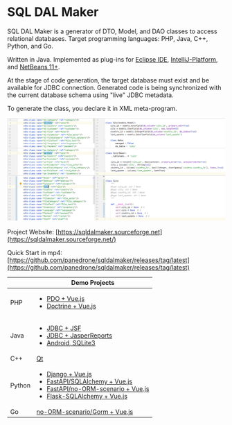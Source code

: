 # SQL DAL Maker

SQL DAL Maker is a generator of DTO, Model, and DAO classes to access relational databases. Target
programming languages: PHP, Java, C++, Python, and Go. 

Written in Java. Implemented as plug-ins for [Eclipse IDE](http://marketplace.eclipse.org/content/sql-dal-maker),
[IntelliJ-Platform](http://plugins.jetbrains.com/plugin/7092),
and [NetBeans 11+](https://github.com/panedrone/sqldalmaker/releases/tag/latest).

At the stage of code generation, the target database must exist and be available for JDBC connection.
Generated code is being synchronized with the current database schema using "live" JDBC metadata.

To generate the class, you declare it in XML meta-program.

![SQL DAL Maker](sdm_python.png)

Project Website: [https://sqldalmaker.sourceforge.net](https://sqldalmaker.sourceforge.net/)

Quick Start in
mp4: [https://github.com/panedrone/sqldalmaker/releases/tag/latest](https://github.com/panedrone/sqldalmaker/releases/tag/latest)

|        | Demo Projects                                                                                                                                                                                                                                                                                                                                                                                                      |
|--------|--------------------------------------------------------------------------------------------------------------------------------------------------------------------------------------------------------------------------------------------------------------------------------------------------------------------------------------------------------------------------------------------------------------------|
| PHP    | <ul><li>[PDO + Vue.js](https://github.com/panedrone/sdm_demo_php_todolist)</li><li>[Doctrine + Vue.js](https://github.com/panedrone/sdm_demo_todolist_php_doctrine)</li></ul>                                                                                                                                                                                                                                      |
| Java   | <ul><li>[JDBC + JSF](https://github.com/panedrone/sdm_demo_jsf_todolist)</li><li>[JDBC + JasperReports](https://github.com/panedrone/sdm_demo_jasper_reports_northwindEF)</li><li>[Android, SQLite3](https://github.com/panedrone/sdm_demo_android_thesaurus)</li><ul>                                                                                                                                             |
| C++    | [Qt](https://github.com/panedrone/sdm_demo_qt6_thesaurus)                                                                                                                                                                                                                                                                                                                                                          |
| Python | <ul><li>[Django + Vue.js](https://github.com/panedrone/sdm_demo_todolist_django)</li><li>[FastAPI/SQLAlchemy + Vue.js](https://github.com/panedrone/sdm_demo_todolist_fastapi_sqlalchemy)</li><li>[FastAPI/no-ORM-scenario + Vue.js](https://github.com/panedrone/sdm_demo_fastapi_no_orm_scenario)</li><li>[Flask-SQLAlchemy + Vue.js](https://github.com/panedrone/sdm_demo_todolist_flask_sqlalchemy)</li></ul> |
| Go     | [no-ORM-scenario/Gorm + Vue.js](https://github.com/panedrone/sdm_demo_todolist_sqlite3_golang)                                                                                                                                                                                                                                                                                                                     |